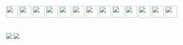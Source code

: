 <div style="display: inline_block; ; ">
<img height="32" width="32" src="https://cdn.simpleicons.org/javascript/D4D4D4" />
<img height="32" width="32" src="https://cdn.simpleicons.org/typescript/D4D4D4" />
<img height="32" width="32" src="https://cdn.simpleicons.org/python/D4D4D4" />
<img height="32" width="32" src="https://cdn.simpleicons.org/react/D4D4D4" />
<img height="32" width="32" src="https://cdn.simpleicons.org/html5/D4D4D4" />
<img height="32" width="32" src="https://cdn.simpleicons.org/css3/D4D4D4" />
<img height="32" width="32" src="https://cdn.simpleicons.org/postgresql/D4D4D4" />
<img height="32" width="32" src="https://cdn.simpleicons.org/mysql/D4D4D4" />
<img height="32" width="32" src="https://cdn.simpleicons.org/mongodb/D4D4D4" />
<img height="32" width="32" src="https://cdn.simpleicons.org/php/D4D4D4" />
<img height="32" width="32" src="https://cdn.simpleicons.org/linux/D4D4D4" />
<img height="32" width="32" src="https://cdn.simpleicons.org/kalilinux/D4D4D4" />
<img height="32" width="32" src="https://cdn.simpleicons.org/cisco/D4D4D4" />
</div>

  #


<div> 
  <!-- <a href="https://instagram.com/rafaballerini" target="_blank"><img src="https://img.shields.io/badge/-Instagram-%23E4405F?style=for-the-badge&logo=instagram&logoColor=white" target="_blank"></a> -->
  <a href = "mailto:pedrosantos.joon@gmail.com"><img src="https://img.shields.io/badge/-Gmail-%23333?style=for-the-badge&logo=gmail&logoColor=white" target="_blank"></a>
  <a href="https://www.linkedin.com/in/pedrosantosjoon" target="_blank"><img src="https://img.shields.io/badge/-LinkedIn-%230077B5?style=for-the-badge&logo=linkedin&logoColor=white" target="_blank"></a> 
  
</div>
